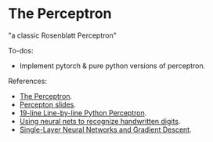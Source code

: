 # The Perceptron

"a classic Rosenblatt Perceptron"

To-dos:
- Implement pytorch & pure python versions of perceptron.


References:
- [The Perceptron](https://pabloinsente.github.io/the-perceptron).
- [Percepton slides](https://sebastianraschka.com/pdf/lecture-notes/stat453ss21/L03_perceptron_slides.pdf).
- [19-line Line-by-line Python Perceptron](https://www.thomascountz.com/2018/04/05/19-line-line-by-line-python-perceptron).
- [Using neural nets to recognize handwritten digits](http://neuralnetworksanddeeplearning.com/chap1.html#perceptrons).
- [Single-Layer Neural Networks and Gradient Descent](https://sebastianraschka.com/Articles/2015_singlelayer_neurons.html#frank-rosenblatts-perceptron).
